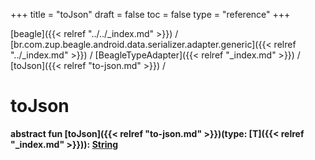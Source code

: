 +++
title = "toJson"
draft = false
toc = false
type = "reference"
+++

[beagle]({{< relref "../../_index.md" >}}) / [br.com.zup.beagle.android.data.serializer.adapter.generic]({{< relref "../_index.md" >}}) / [BeagleTypeAdapter]({{< relref "_index.md" >}}) / [toJson]({{< relref "to-json.md" >}}) / 



# toJson  
  
<b><b>abstract fun [toJson]({{< relref "to-json.md" >}})(type: [T]({{< relref "_index.md" >}})): [String](https://kotlinlang.org/api/latest/jvm/stdlib/kotlin/-string/index.html)</b></b>  



